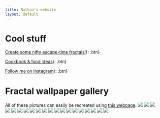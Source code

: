 ```yaml
---
title: Nathan's website
layout: default
---
```

# Cool stuff
[Create some nifty escape-time fractals!](fractals){: .btn}

[Cookbook & food ideas](food){: .btn}

[Follow me on Instagram](https://www.instagram.com/nat.han_solo.mon){: .btn}

# Fractal wallpaper gallery
All of these pictures can easily be recreated using [this webpage](fractals).
![](gallery/Bonkers.png)
![](gallery/Faeryflower.png)
![](gallery/Huh.png)
![](gallery/Zesty%20heartache.png)
![](gallery/Heh.png)
![](gallery/Creepy%20chaos.png)
![](gallery/Gourmet%20cabbage.png)
![](gallery/Beet%20colored%20fractal.png)
![](gallery/Soul-suffocating%20sorrow.png)
![](gallery/Heart.png)
![](gallery/Withering%20sanity.png)
![](gallery/Adrenaline-inducing%20despair.png)
![](gallery/Lightning.png)
![](gallery/Rgrhgrhaghhagrhahrharehber.png)
![](gallery/Zvvvzzxvzxzxvzxbnzxvzbfzfzxfzbfb.png)
![](gallery/Wallpaper.png)
![](gallery/Wonk.png)
![](gallery/Devil%27s%20foot%20lettuce.png)
![](gallery/Wack.png)
![](gallery/Rachel%27s%20colorscheme.png)
